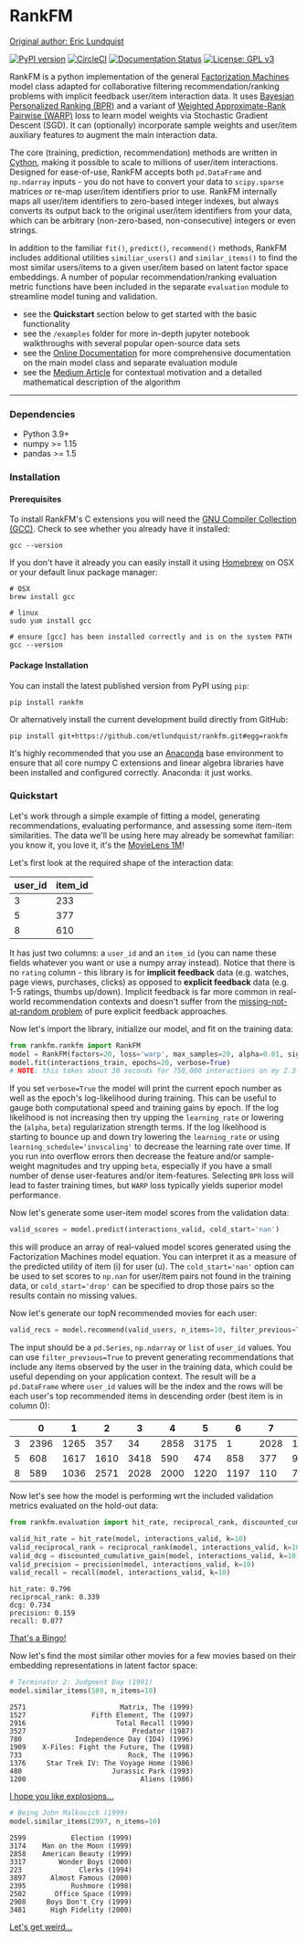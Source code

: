 # RankFM

[Original author: Eric Lundquist](https://github.com/etlundquist/rankfm)

[![PyPI version](https://badge.fury.io/py/rankfm.svg)](https://badge.fury.io/py/rankfm)
[![CircleCI](https://circleci.com/gh/etlundquist/rankfm.svg?style=shield)](https://circleci.com/gh/etlundquist/rankfm)
[![Documentation Status](https://readthedocs.org/projects/rankfm/badge/?version=latest)](https://rankfm.readthedocs.io/en/latest/?badge=latest)
[![License: GPL v3](https://img.shields.io/badge/License-GPLv3-blue.svg)](https://www.gnu.org/licenses/gpl-3.0)

RankFM is a python implementation of the general [Factorization Machines](https://www.csie.ntu.edu.tw/~b97053/paper/Rendle2010FM.pdf) model class adapted for collaborative filtering recommendation/ranking problems with implicit feedback user/item interaction data. It uses [Bayesian Personalized Ranking (BPR)](https://arxiv.org/pdf/1205.2618.pdf) and a variant of [Weighted Approximate-Rank Pairwise (WARP)](http://citeseerx.ist.psu.edu/viewdoc/download?doi=10.1.1.587.3946&rep=rep1&type=pdf) loss to learn model weights via Stochastic Gradient Descent (SGD). It can (optionally) incorporate sample weights and user/item auxiliary features to augment the main interaction data.

The core (training, prediction, recommendation) methods are written in [Cython](https://cython.org/), making it possible to scale to millions of user/item interactions. Designed for ease-of-use, RankFM accepts both `pd.DataFrame` and `np.ndarray` inputs - you do not have to convert your data to `scipy.sparse` matrices or re-map user/item identifiers prior to use. RankFM internally maps all user/item identifiers to zero-based integer indexes, but always converts its output back to the original user/item identifiers from your data, which can be arbitrary (non-zero-based, non-consecutive) integers or even strings.

In addition to the familiar `fit()`, `predict()`, `recommend()` methods, RankFM includes additional utilities `similiar_users()` and `similar_items()` to find the most similar users/items to a given user/item based on latent factor space embeddings. A number of popular recommendation/ranking evaluation metric functions have been included in the separate `evaluation` module to streamline model tuning and validation.

* see the **Quickstart** section below to get started with the basic functionality
* see the `/examples` folder for more in-depth jupyter notebook walkthroughs with several popular open-source data sets
* see the [Online Documentation](https://rankfm.readthedocs.io/en/latest/) for more comprehensive documentation on the main model class and separate evaluation module
* see the [Medium Article](https://towardsdatascience.com/factorization-machines-for-item-recommendation-with-implicit-feedback-data-5655a7c749db) for contextual motivation and a detailed mathematical description of the algorithm

---
### Dependencies
* Python 3.9+
* numpy >= 1.15
* pandas >= 1.5

### Installation

#### Prerequisites

To install RankFM's C extensions you will need the [GNU Compiler Collection (GCC)](https://gcc.gnu.org/). Check to see whether you already have it installed:
```
gcc --version
```

If you don't have it already you can easily install it using [Homebrew](https://brew.sh/) on OSX or your default linux package manager:
```
# OSX
brew install gcc

# linux
sudo yum install gcc

# ensure [gcc] has been installed correctly and is on the system PATH
gcc --version
```

#### Package Installation

You can install the latest published version from PyPI using `pip`:
```
pip install rankfm
```
Or alternatively install the current development build directly from GitHub:
```
pip install git+https://github.com/etlundquist/rankfm.git#egg=rankfm
```

It's highly recommended that you use an [Anaconda](https://www.anaconda.com/) base environment to ensure that all core numpy C extensions and linear algebra libraries have been installed and configured correctly. Anaconda: it just works.

### Quickstart
Let's work through a simple example of fitting a model, generating recommendations, evaluating performance, and assessing some item-item similarities. The data we'll be using here may already be somewhat familiar: you know it, you love it, it's the [MovieLens 1M](https://grouplens.org/datasets/movielens/1m/)!

Let's first look at the required shape of the interaction data:

| user_id | item_id |
|---------|---------|
| 3       | 233     |
| 5       | 377     |
| 8       | 610     |

It has just two columns: a `user_id` and an `item_id` (you can name these fields whatever you want or use a numpy array instead). Notice that there is no `rating` column - this library is for **implicit feedback** data (e.g. watches, page views, purchases, clicks) as opposed to **explicit feedback** data (e.g. 1-5 ratings, thumbs up/down). Implicit feedback is far more common in real-world recommendation contexts and doesn't suffer from the [missing-not-at-random problem](https://resources.bibblio.org/hubfs/share/2018-01-24-RecSysLDN-Ravelin.pdf) of pure explicit feedback approaches.

Now let's import the library, initialize our model, and fit on the training data:
```python
from rankfm.rankfm import RankFM
model = RankFM(factors=20, loss='warp', max_samples=20, alpha=0.01, sigma=0.1, learning_rate=0.1, learning_schedule='invscaling')
model.fit(interactions_train, epochs=20, verbose=True)
# NOTE: this takes about 30 seconds for 750,000 interactions on my 2.3 GHz i5 8GB RAM MacBook
```
If you set `verbose=True` the model will print the current epoch number as well as the epoch's log-likelihood during training. This can be useful to gauge both computational speed and training gains by epoch. If the log likelihood is not increasing then try upping the `learning_rate` or lowering the (`alpha`, `beta`) regularization strength terms. If the log likelihood is starting to bounce up and down try lowering the `learning_rate` or using `learning_schedule='invscaling'` to decrease the learning rate over time. If you run into overflow errors then decrease the feature and/or sample-weight magnitudes and try upping `beta`, especially if you have a small number of dense user-features and/or item-features. Selecting `BPR` loss will lead to faster training times, but `WARP` loss typically yields superior model performance.

Now let's generate some user-item model scores from the validation data:
```python
valid_scores = model.predict(interactions_valid, cold_start='nan')
```
this will produce an array of real-valued model scores generated using the Factorization Machines model equation. You can interpret it as a measure of the predicted utility of item (i) for user (u). The `cold_start='nan'` option can be used to set scores to `np.nan` for user/item pairs not found in the training data, or `cold_start='drop'` can be specified to drop those pairs so the results contain no missing values.

Now let's generate our topN recommended movies for each user:
```python
valid_recs = model.recommend(valid_users, n_items=10, filter_previous=True, cold_start='drop')
```
The input should be a `pd.Series`, `np.ndarray` or `list` of `user_id` values. You can use `filter_previous=True` to prevent generating recommendations that include any items observed by the user in the training data, which could be useful depending on your application context. The result will be a `pd.DataFrame` where `user_id` values will be the index and the rows will be each user's top recommended items in descending order (best item is in column 0):

|   |    0|    1|    2|    3|    4|    5|    6|    7|   8|    9|
|---|-----|-----|-----|-----|-----|-----|-----|-----|----|-----|
|3  | 2396| 1265|  357|   34| 2858| 3175|    1| 2028|  17|  356|
|5  |  608| 1617| 1610| 3418|  590|  474|  858|  377| 924| 1036|
|8  |  589| 1036| 2571| 2028| 2000| 1220| 1197|  110| 780| 1954|

Now let's see how the model is performing wrt the included validation metrics evaluated on the hold-out data:
```python
from rankfm.evaluation import hit_rate, reciprocal_rank, discounted_cumulative_gain, precision, recall

valid_hit_rate = hit_rate(model, interactions_valid, k=10)
valid_reciprocal_rank = reciprocal_rank(model, interactions_valid, k=10)
valid_dcg = discounted_cumulative_gain(model, interactions_valid, k=10)
valid_precision = precision(model, interactions_valid, k=10)
valid_recall = recall(model, interactions_valid, k=10)
```
```
hit_rate: 0.796
reciprocal_rank: 0.339
dcg: 0.734
precision: 0.159
recall: 0.077
```
[That's a Bingo!](https://www.youtube.com/watch?v=q5pESPQpXxE)

Now let's find the most similar other movies for a few movies based on their embedding representations in latent factor space:
```python
# Terminator 2: Judgment Day (1991)
model.similar_items(589, n_items=10)
```
```
2571                       Matrix, The (1999)
1527                Fifth Element, The (1997)
2916                      Total Recall (1990)
3527                          Predator (1987)
780             Independence Day (ID4) (1996)
1909    X-Files: Fight the Future, The (1998)
733                          Rock, The (1996)
1376     Star Trek IV: The Voyage Home (1986)
480                      Jurassic Park (1993)
1200                            Aliens (1986)
```
[I hope you like explosions...](https://www.youtube.com/watch?v=uENYMZNzg9w)

```python
# Being John Malkovich (1999)
model.similar_items(2997, n_items=10)
```
```
2599           Election (1999)
3174    Man on the Moon (1999)
2858    American Beauty (1999)
3317        Wonder Boys (2000)
223              Clerks (1994)
3897      Almost Famous (2000)
2395           Rushmore (1998)
2502       Office Space (1999)
2908     Boys Don't Cry (1999)
3481      High Fidelity (2000)
```
[Let's get weird...](https://www.youtube.com/watch?v=lIpev8JXJHQ&t=5s)
